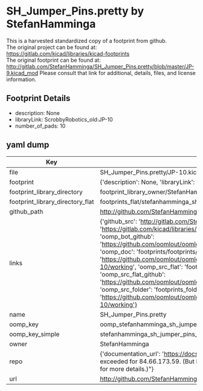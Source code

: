 # SH_Jumper_Pins.pretty by StefanHamminga  
This is a harvested standardized copy of a footprint from github.  
The original project can be found at:  
https://gitlab.com/kicad/libraries/kicad-footprints  
The original footprint can be found at:
http://gitlab.com/StefanHamminga/SH_Jumper_Pins.pretty/blob/master/JP-9.kicad_mod
Please consult that link for additional, details, files, and license information.  
## Footprint Details
* description: None  
* libraryLink: ScrobbyRobotics_old:JP-10  
* number_of_pads: 10  
## yaml dump  
| Key | Value |  
| --- | --- |  
| file | SH_Jumper_Pins.pretty/JP-10.kicad_mod |  
| footprint | {'description': None, 'libraryLink': 'ScrobbyRobotics_old:JP-10', 'number_of_pads': 10} |  
| footprint_library_directory | footprint_library_owner/StefanHamminga_SH_Jumper_Pins.pretty |  
| footprint_library_directory_flat | footprints_flat/stefanhamminga_sh_jumper_pins_jp_10/working |  
| github_path | http://github.com/StefanHamminga/SH_Jumper_Pins.pretty/blob/master/JP-10.kicad_mod |  
| links | {'github_src': 'http://gitlab.com/StefanHamminga/SH_Jumper_Pins.pretty/blob/master/JP-9.kicad_mod', 'github_src_repo': 'https://gitlab.com/kicad/libraries/kicad-footprints', 'oomp_bot': 'footprints/stefanhamminga_sh_jumper_pins_jp_10/working', 'oomp_bot_github': 'https://github.com/oomlout/oomlout_oomp_footprint_bot/tree/main/footprints/stefanhamminga_sh_jumper_pins_jp_10/working', 'oomp_doc': 'footprints/footprints/StefanHamminga/SH_Jumper_Pins/JP-10/working/', 'oomp_doc_github': 'https://github.com/oomlout/oomlout_oomp_footprint_doc/tree/main/footprints/footprints/StefanHamminga/SH_Jumper_Pins/JP-10/working', 'oomp_src_flat': 'footprints_flat/footprints_flat/stefanhamminga_sh_jumper_pins_jp_10/working', 'oomp_src_flat_github': 'https://github.com/oomlout/oomlout_oomp_footprint_src/tree/main/footprints_flat/stefanhamminga_sh_jumper_pins_jp_10/working', 'oomp_src_folder': 'footprints_folder/footprints_folder/StefanHamminga/SH_Jumper_Pins/JP-10/working', 'oomp_src_folder_github': 'https://github.com/oomlout/oomlout_oomp_footprint_src/tree/main/footprints_folder/StefanHamminga/SH_Jumper_Pins/JP-10/working'} |  
| name | SH_Jumper_Pins.pretty |  
| oomp_key | oomp_stefanhamminga_sh_jumper_pins_jp_10 |  
| oomp_key_simple | stefanhamminga_sh_jumper_pins_jp_10 |  
| owner | StefanHamminga |  
| repo | {'documentation_url': 'https://docs.github.com/rest/overview/resources-in-the-rest-api#rate-limiting', 'message': "API rate limit exceeded for 84.66.173.59. (But here's the good news: Authenticated requests get a higher rate limit. Check out the documentation for more details.)"} |  
| url | http://github.com/StefanHamminga/SH_Jumper_Pins.pretty |  


